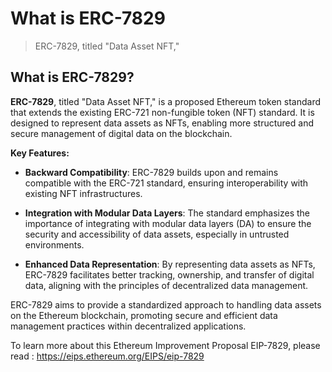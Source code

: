 # What is ERC-7829

> ERC-7829, titled "Data Asset NFT,"

## What is ERC-7829?

**ERC-7829**, titled "Data Asset NFT," is a proposed Ethereum token standard that extends the existing ERC-721 non-fungible token (NFT) standard. It is designed to represent data assets as NFTs, enabling more structured and secure management of digital data on the blockchain.

**Key Features:**

* **Backward Compatibility**: ERC-7829 builds upon and remains compatible with the ERC-721 standard, ensuring interoperability with existing NFT infrastructures.

* **Integration with Modular Data Layers**: The standard emphasizes the importance of integrating with modular data layers (DA) to ensure the security and accessibility of data assets, especially in untrusted environments.

* **Enhanced Data Representation**: By representing data assets as NFTs, ERC-7829 facilitates better tracking, ownership, and transfer of digital data, aligning with the principles of decentralized data management.

ERC-7829 aims to provide a standardized approach to handling data assets on the Ethereum blockchain, promoting secure and efficient data management practices within decentralized applications.

To learn more about this Ethereum Improvement Proposal EIP-7829, please read : https://eips.ethereum.org/EIPS/eip-7829